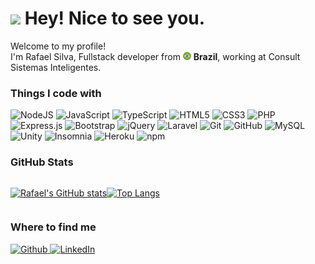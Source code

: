 <h1><img src="https://emojis.slackmojis.com/emojis/images/1531849430/4246/blob-sunglasses.gif?1531849430" width="30"/> Hey! Nice to see you.</h1>
<p>Welcome to my profile! </br> I'm Rafael Silva, Fullstack developer from <img src="./src/brazil.png" width="13"/> <b>Brazil</b>, working at Consult Sistemas Inteligentes.</p>

<h3>Things I code with</h3>
<p>
    <img height="20" alt="NodeJS" src="https://img.shields.io/badge/node.js-%2343853D.svg?style=for-the-badge&logo=node-dot-js&logoColor=white"/>
    <img height="20" alt="JavaScript" src="https://img.shields.io/badge/javascript-%23323330.svg?style=for-the-badge&logo=javascript&logoColor=%23F7DF1E"/>
    <img height="20" alt="TypeScript" src="https://img.shields.io/badge/typescript-%23007ACC.svg?style=for-the-badge&logo=typescript&logoColor=white"/>
    <img height="20" alt="HTML5" src="https://img.shields.io/badge/html5-%23E34F26.svg?style=for-the-badge&logo=html5&logoColor=white"/>
    <img height="20" alt="CSS3" src="https://img.shields.io/badge/css3-%231572B6.svg?style=for-the-badge&logo=css3&logoColor=white"/>
    <img height="20" alt="PHP" src="https://img.shields.io/badge/php-%23777BB4.svg?style=for-the-badge&logo=php&logoColor=white"/>
    <img height="20" alt="Express.js" src="https://img.shields.io/badge/express.js-%23404d59.svg?style=for-the-badge&logo=express&logoColor=%2361DAFB"/>
    <img height="20" alt="Bootstrap" src="https://img.shields.io/badge/bootstrap-%23563D7C.svg?style=for-the-badge&logo=bootstrap&logoColor=white"/>
    <img height="20" alt="jQuery" src="https://img.shields.io/badge/jquery-%230769AD.svg?style=for-the-badge&logo=jquery&logoColor=white"/>
    <img height="20" alt="Laravel" src="https://img.shields.io/badge/laravel-%23FF2D20.svg?style=for-the-badge&logo=laravel&logoColor=white"/>
    <img height="20" alt="Git" src="https://img.shields.io/badge/git-%23F05033.svg?style=for-the-badge&logo=git&logoColor=white"/>
    <img height="20" alt="GitHub" src="https://img.shields.io/badge/github-%23121011.svg?style=for-the-badge&logo=github&logoColor=white"/>
    <img height="20" alt="MySQL" src="https://img.shields.io/badge/mysql-%2300f.svg?style=for-the-badge&logo=mysql&logoColor=white"/>
    <img height="20" alt="Unity" src="https://img.shields.io/badge/unity-%23000000.svg?style=for-the-badge&logo=unity&logoColor=white"/>
    <img height="20" alt="Insomnia" src="https://img.shields.io/badge/-Insomnia-5849BE?style=flat-square&logo=insomnia&logoColor=white" />
    <img height="20" alt="Heroku" src="https://img.shields.io/badge/-Heroku-430098?style=flat-square&logo=heroku&logoColor=white" />
    <img height="20" alt="npm" src="https://img.shields.io/badge/-NPM-CB3837?style=flat-square&logo=npm&logoColor=white" />
</p>

<h3>GitHub Stats</h3>
<p>
<div style="display:flex!important;">
    
[![Rafael's GitHub stats](https://github-readme-stats.vercel.app/api?username=RafaelFelps&layout=compact)](https://github-readme-stats.vercel.app/api?username=RafaelFelps)

[![Top Langs](https://github-readme-stats.vercel.app/api/top-langs/?username=RafaelFelps&layout=compact)](https://github-readme-stats.vercel.app/api/top-langs/?username=RafaelFelps&layout=compact)

</div>
</p>



<h3>Where to find me</h3>
<p>
    <a href="https://github.com/RafaelFelps" target="_blank">
        <img alt="Github" src="https://img.shields.io/badge/GitHub-%2312100E.svg?&style=for-the-badge&logo=Github&logoColor=white" />
    </a> 
    <a href="https://www.linkedin.com/in/rafael-felipe-da-silva-37a782186/" target="_blank">
        <img alt="LinkedIn" src="https://img.shields.io/badge/linkedin-%230077B5.svg?style=for-the-badge&logo=linkedin&logoColor=white"/>
    </a> 
</p>

